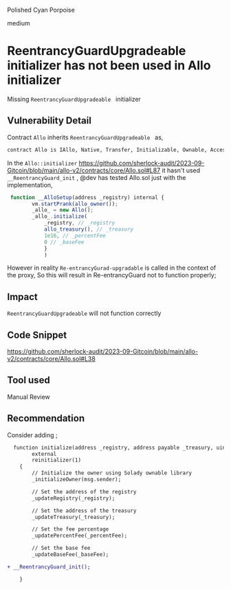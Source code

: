 Polished Cyan Porpoise

medium

# ReentrancyGuardUpgradeable  initializer has not been used in Allo initializer

Missing  `ReentrancyGuardUpgradeable ` initializer  

## Vulnerability Detail


Contract `Allo` inherits  `ReentrancyGuardUpgradeable `  as,

```bash
contract Allo is IAllo, Native, Transfer, Initializable, Ownable, AccessControl, ReentrancyGuardUpgradeable,

```
  In the  `Allo::initializer`  https://github.com/sherlock-audit/2023-09-Gitcoin/blob/main/allo-v2/contracts/core/Allo.sol#L87
 it hasn't used `__ReentrancyGuard_init`  ,
@dev has tested Allo.sol just with the  implementation,  

```js
 function __AlloSetup(address _registry) internal {
        vm.startPrank(allo_owner());
        _allo_ = new Allo();
        _allo_.initialize(
            _registry, // _registry
            allo_treasury(), // _treasury
            1e16, // _percentFee
            0 // _baseFee
            }
            )
```
 However in reality   `Re-entrancyGurad-upgradable`  is called in the context of the proxy, So this will result in Re-entrancyGuard not to function properly;   



## Impact

 `ReentrancyGuardUpgradeable`  will not  function correctly   

## Code Snippet

https://github.com/sherlock-audit/2023-09-Gitcoin/blob/main/allo-v2/contracts/core/Allo.sol#L38

## Tool used

Manual Review

## Recommendation

Consider  adding ; 

```diff
  function initialize(address _registry, address payable _treasury, uint256 _percentFee, uint256 _baseFee)
        external
        reinitializer(1)
    {
        // Initialize the owner using Solady ownable library
        _initializeOwner(msg.sender);

        // Set the address of the registry
        _updateRegistry(_registry);

        // Set the address of the treasury
        _updateTreasury(_treasury);

        // Set the fee percentage
        _updatePercentFee(_percentFee);

        // Set the base fee
        _updateBaseFee(_baseFee);

+ __ReentrancyGuard_init();

    }
```